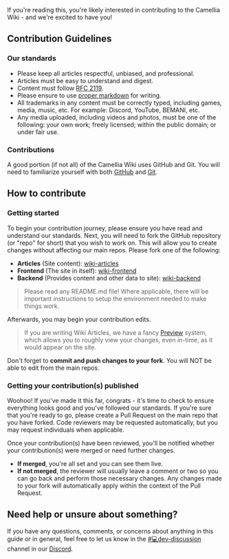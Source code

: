If you're reading this, you're likely interested in contributing to the Camellia Wiki - and we're excited to have you!

## Contribution Guidelines

### Our standards

- Please keep all articles respectful, unbiased, and professional.
- Articles must be easy to understand and digest.
- Content must follow [RFC 2119](https://datatracker.ietf.org/doc/html/rfc2119).
- Please ensure to use [proper markdown](https://www.markdownguide.org/cheat-sheet/) for writing.
- All trademarks in any content must be correctly typed, including games, media, music, etc. For example: Discord, YouTube, BEMANI, etc.
- Any media uploaded, including videos and photos, must be one of the following: your own work; freely licensed; within the public domain; or under fair use.

### Contributions

A good portion (if not all) of the Camellia Wiki uses GitHub and Git. You will need to familiarize yourself with both [GitHub](https://github.com/) and [Git](https://git-scm.com/).

## How to contribute

### Getting started

To begin your contribution journey, please ensure you have read and understand our standards. Next, you will need to fork the GitHub repository (or "repo" for short) that you wish to work on. This will allow you to create changes without affecting our main repos. Please fork one of the following:

- **Articles** (Site content): [wiki-articles](https://github.com/FlowerShaper/wiki-articles)
- **Frontend** (The site in itself): [wiki-frontend](https://github.com/FlowerShaper/wiki-frontend)
- **Backend** (Provides content and other data to site): [wiki-backend](https://github.com/FlowerShaper/wiki-backend)

> Please read any README.md file! Where applicable, there will be important instructions to setup the environment needed to make things work.

Afterwards, you may begin your contribution edits.

> If you are writing Wiki Articles, we have a fancy [Preview](https://camellia.wiki/preview) system, which allows you to roughly view your changes, even in-time, as it would appear on the site.

Don't forget to **commit and push changes to your fork**. You will NOT be able to edit from the main repos.

### Getting your contribution(s) published

Woohoo! If you've made it this far, congrats - it's time to check to ensure everything looks good and you've followed our standards. If you're sure that you're ready to go, please create a Pull Request on the main repo that you have forked. Code reviewers may be requested automatically, but you may request individuals when applicable.

Once your contribution(s) have been reviewed, you'll be notified whether your contribution(s) were merged or need further changes.

- **If merged**, you're all set and you can see them live.
- **If not merged**, the reviewer will usually leave a comment or two so you can go back and perform those necessary changes. Any changes made to your fork will automatically apply within the context of the Pull Request.

## Need help or unsure about something?

If you have any questions, comments, or concerns about anything in this guide or in general, feel free to let us know in the [#💻dev-discussion](https://discord.com/channels/435720333786480641/1174624963584610334) channel in our [Discord](https://discord.gg/camellia).
